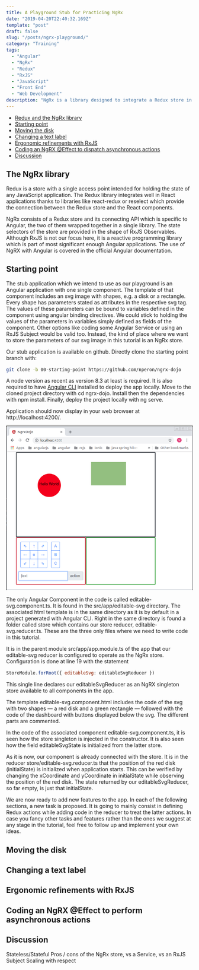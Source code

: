 ```yaml
---
title: A Playground Stub for Practicing NgRx
date: "2019-04-20T22:40:32.169Z"
template: "post"
draft: false
slug: "/posts/ngrx-playground/"
category: "Training"
tags:
  - "Angular"
  - "NgRx"
  - "Redux"
  - "RxJS"
  - "JavaScript"
  - "Front End"
  - "Web Development"
description: "NgRx is a library designed to integrate a Redux store in any Angular application. In this tutorial, a stub application is used as a starting point for practicing NgRx Redux."
---
```


- [Redux and the NgRx library](#redux-and-the-ngrx-library)
- [Starting point](#starting-point)
- [Moving the disk](#moving-the-disk)
- [Changing a text label](#changing-a-text-label)
- [Ergonomic refinements with RxJS](#ergonomic-refinements-with-RxJS)
- [Coding an NgRX @Effect to dispatch asynchronous actions](#coding-an-NgRX-effect-to-dispatch-asynchronous-actions)
- [Discussion](#discussion)


## The NgRx library

Redux is a store with a single access point intended for holding the state of any JavaScript application. The 
Redux library integrates well in React applications thanks to libraries like react-redux or reselect which provide
the connection between the Redux store and the React components. 

NgRx consists of a Redux store and its connecting API which is specific to Angular, the two of them wrapped together 
in a single library. The state selectors of the store are provided in the shape of RxJS Observables. Although RxJS is 
not our focus here, it is a reactive programming library which is part of most significant enough Angular applications. 
The use of NgRX with Angular is covered in the official Angular documentation. 

## Starting point

The stub application which we intend to use as our playground is an Angular application with one single component. 
The template of that component includes an svg image with shapes, e.g. a disk or a rectangle. Every shape has
parameters stated as attributes in the respective svg tag. The values of these parameters can be 
bound to variables defined in the component using angular binding directives. We could stick to holding the values 
of the parameters in variables simply defined as fields of the component. Other options like coding some 
Angular Service or using an RxJS Subject would be valid too. Instead, the kind of place where we want to store 
the parameters of our svg image in this tutorial is an NgRx store. 

Our stub application is available on github. Directly clone the starting point branch with:
```bash
git clone -b 00-starting-point https://github.com/nperon/ngrx-dojo
```
A node version as recent as version 8.3 at least is required. It is also required to have 
[Angular CLI](https://cli.angular.io/) installed to deploy the app locally. 
Move to the cloned project directory with cd ngrx-dojo. Install then the dependencies with 
npm install. Finally, deploy the project locally with ng serve.

Application should now display in your web browser at http://localhost:4200/.

![ngrx-screenshot.jpg](/media/ngrx-screenshot.jpg)

The only Angular Component in the code is called editable-svg.component.ts. It is found in the 
src/app/editable-svg directory. The associated html template is in the same directory as it is by default
in a project generated with Angular CLI. Right in the same directory is found a folder called store 
which contains our store reducer, editable-svg.reducer.ts. These are the three only files where we need
to write code in this tutorial.

It is in the parent module src/app/app.module.ts of the app that our editable-svg reducer is 
configured to operate as the NgRx store. Configuration is done at line 19 with the statement

```javascript
StoreModule.forRoot({ editableSvg: editableSvgReducer })
```

This single line declares our editableSvgReducer as an NgRX singleton store available to all components in the app. 

The template editable-svg.component.html includes the code of the svg with two shapes 
&mdash; a red disk and a green rectangle &mdash; followed with the code of the dashboard 
with buttons displayed below the svg. The different parts are commented. 

In the code of the associated component editable-svg.component.ts, it is seen how the 
store singleton is injected in the constructor. It is also seen how the field editableSvgState
is initialized from the latter store. 

As it is now, our component is already connected with the store. It is in the reducer store/editable-svg.reducer.ts
that the position of the red disk (initialState) is initialized when application starts. This can be 
verified by changing the xCoordinate and yCoordinate in initialState while observing the position of the red disk.
The state returned by our editableSvgReducer, so far empty, is just that initialState.

We are now ready to add new features to the app. In each of the following sections, a new task is proposed.
It is going to mainly consist in defining Redux actions while adding code in the reducer to treat the latter actions. 
In case you fancy other tasks and features rather than the ones we suggest at any stage in the tutorial, 
feel free to follow up and implement your own ideas. 

## Moving the disk



## Changing a text label
## Ergonomic refinements with RxJS
## Coding an NgRX @Effect to perform asynchronous actions
## Discussion

Stateless/Stateful
Pros / cons of the NgRx store, vs a Service, vs an RxJS Subject Scaling with respect

